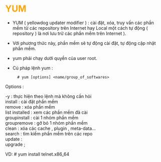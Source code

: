 <h1 style="color:orange">YUM</h1>

- YUM ( yellowdog updater modifier ) : cài đặt, xóa, truy vấn các phần mềm từ các repository trên Internet hay Local một cách tự động ( repository ) là nơi lưu trữ các phần mềm trên Internet ).
- Với phương thức này, phần mềm sẽ tự động cài đặt, tự động cập nhật phần mềm.
- yum phải chạy dưới quyền của user root.
- Cú pháp lệnh yum :

        # yum [options] <name/group_of_softwares>
Options :

-y : thực hiện theo lệnh mà không cần hỏi<br>
install : cài đặt phần mềm<br>
remove : xóa phần mềm<br>
list installed : xem các phần mềm đã cài<br>
groupinstall : cài 1 nhóm phần mềm<br>
groupremove : gỡ bỏ 1 nhóm phần mềm<br>
clean : xóa các cache , plugin , meta-data...<br>
search : tìm kiếm phần mềm trên các repo<br>
update :<br>
upgrade ;<br>

VD: # yum install telnet.x86_64